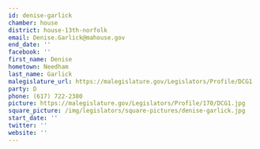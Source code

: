 ```yaml
---
id: denise-garlick
chamber: house
district: house-13th-norfolk
email: Denise.Garlick@mahouse.gov
end_date: ''
facebook: ''
first_name: Denise
hometown: Needham
last_name: Garlick
malegislature_url: https://malegislature.gov/Legislators/Profile/DCG1
party: D
phone: (617) 722-2380
picture: https://malegislature.gov/Legislators/Profile/170/DCG1.jpg
square_picture: /img/legislators/square-pictures/denise-garlick.jpg
start_date: ''
twitter: ''
website: ''
---
```

